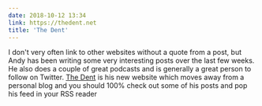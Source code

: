 ```yaml
---
date: 2018-10-12 13:34
link: https://thedent.net
title: 'The Dent'
---
```

I don't very often link to other websites without a quote from a post, but Andy has been writing some very interesting posts over the last few weeks. He also does a couple of great podcasts and is generally a great person to follow on Twitter. [The Dent](https://thedent.net) is his new website which moves away from a personal blog and you should 100% check out some of his posts and pop his feed in your RSS reader